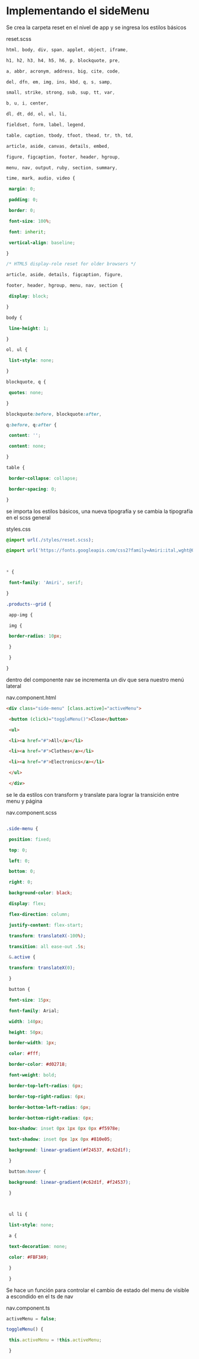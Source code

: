 # Implementando el sideMenu

Se crea la carpeta reset en el nivel de app y se ingresa los estilos básicos

reset.scss

```scss
html, body, div, span, applet, object, iframe,

h1, h2, h3, h4, h5, h6, p, blockquote, pre,

a, abbr, acronym, address, big, cite, code,

del, dfn, em, img, ins, kbd, q, s, samp,

small, strike, strong, sub, sup, tt, var,

b, u, i, center,

dl, dt, dd, ol, ul, li,

fieldset, form, label, legend,

table, caption, tbody, tfoot, thead, tr, th, td,

article, aside, canvas, details, embed,

figure, figcaption, footer, header, hgroup,

menu, nav, output, ruby, section, summary,

time, mark, audio, video {

 margin: 0;

 padding: 0;

 border: 0;

 font-size: 100%;

 font: inherit;

 vertical-align: baseline;

}

/* HTML5 display-role reset for older browsers */

article, aside, details, figcaption, figure,

footer, header, hgroup, menu, nav, section {

 display: block;

}

body {

 line-height: 1;

}

ol, ul {

 list-style: none;

}

blockquote, q {

 quotes: none;

}

blockquote:before, blockquote:after,

q:before, q:after {

 content: '';

 content: none;

}

table {

 border-collapse: collapse;

 border-spacing: 0;

}
```

se importa los estilos básicos, una nueva tipografía y se cambia la tipografía en el scss general

styles.css
```scss
@import url(./styles/reset.scss);

@import url('https://fonts.googleapis.com/css2?family=Amiri:ital,wght@0,400;0,700;1,400;1,700&family=DM+Sans:ital,wght@0,500;0,700;1,400&family=Inter:wght@300;500&display=swap');

  

* {

 font-family: 'Amiri', serif;

}

.products--grid {

 app-img {

 img {

 border-radius: 10px;

 }

 }

}
```

dentro del componente nav se incrementa un div que sera nuestro menú lateral

nav.component.html

```html
<div class="side-menu" [class.active]="activeMenu">

 <button (click)="toggleMenu()">Close</button>

 <ul>

 <li><a href="#">All</a></li>

 <li><a href="#">Clothes</a></li>

 <li><a href="#">Electronics</a></li>

 </ul>

 </div>
```

se le da estilos con transform y translate para lograr la transición entre menu y página

nav.component.scss
```scss

.side-menu {

 position: fixed;

 top: 0;

 left: 0;

 bottom: 0;

 right: 0;

 background-color: black;

 display: flex;

 flex-direction: column;

 justify-content: flex-start;

 transform: translateX(-100%);

 transition: all ease-out .5s;

 &.active {

 transform: translateX(0);

 }

 button {

 font-size: 15px;

 font-family: Arial;

 width: 140px;

 height: 50px;

 border-width: 1px;

 color: #fff;

 border-color: #d02718;

 font-weight: bold;

 border-top-left-radius: 6px;

 border-top-right-radius: 6px;

 border-bottom-left-radius: 6px;

 border-bottom-right-radius: 6px;

 box-shadow: inset 0px 1px 0px 0px #f5978e;

 text-shadow: inset 0px 1px 0px #810e05;

 background: linear-gradient(#f24537, #c62d1f);

 }

 button:hover {

 background: linear-gradient(#c62d1f, #f24537);

 }

  

 ul li {

 list-style: none;

 a {

 text-decoration: none;

 color: #FBF3A9;

 }

 }
 ```

Se hace un función para controlar el cambio de estado del menu de visible a escondido en el ts de nav

nav.component.ts

```ts
activeMenu = false;

toggleMenu() {

 this.activeMenu = !this.activeMenu;

 }
 
```